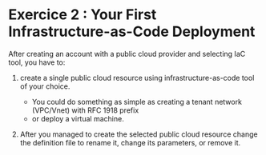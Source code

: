 # Exercice 2 : Your First Infrastructure-as-Code Deployment

After creating an account with a public cloud provider and selecting IaC tool, you have to: 
1. create a single public cloud resource using infrastructure-as-code tool of your choice.
	- You could do something as simple as creating a tenant network (VPC/Vnet) with RFC 1918 prefix
    - or deploy a virtual machine. 
	
2. After you managed to create the selected public cloud resource change the definition file to rename it, change its parameters, or remove it.

